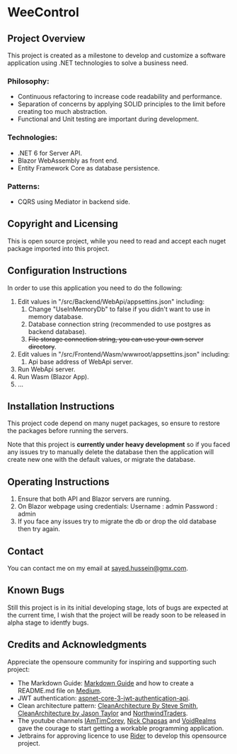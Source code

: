 # WeeControl
## Project Overview
This project is created as a milestone to develop and customize a software application using .NET technologies to solve a business need.

### Philosophy:
* Continuous refactoring to increase code readability and performance.
* Separation of concerns by applying SOLID principles to the limit before creating too much abstraction.
* Functional and Unit testing are important during development.

### Technologies:
* .NET 6 for Server API.
* Blazor WebAssembly as front end.
* Entity Framework Core as database persistence.

### Patterns:
* CQRS using Mediator in backend side.

## Copyright and Licensing
This is open source project, while you need to read and accept each nuget package imported into this project.

## Configuration Instructions
In order to use this application you need to do the following:

1. Edit values in \"/src/Backend/WebApi/appsettins.json\" including:
    1. Change "UseInMemoryDb" to false if you didn't want to use in memory database.
    2. Database connection string (recommended to use postgres as backend database).
    3. <del>File storage connection string, you can use your own server directory</del>.
3. Edit values in \"/src/Frontend/Wasm/wwwroot/appsettins.json\" including:
    1. Api base address of WebApi server.
4. Run WebApi server.
5. Run Wasm (Blazor App).
6. ...

## Installation Instructions
This project code depend on many nuget packages, so ensure to restore the packages before running the servers.

Note that this project is **currently under heavy development** so if you faced any issues try to manually delete the database then the application will create new one with the default values, or migrate the database.

## Operating Instructions
1. Ensure that both API and Blazor servers are running.
2. On Blazor webpage using credentials:
   Username : admin
   Password : admin
3. If you face any issues try to migrate the db or drop the old database then try again.

[comment]: <> (<del>“What is this? Where does this go?” Now is the time to demystify any assumptions around how to use your project.</del>)

[comment]: <> (## A list of files included)

[comment]: <> (<del>Contingent upon how large your source code is, you may opt to not include the file tree, however you can still explain how to traverse through your code. For example, how is your code modularized? Did you use the MVC &#40;Model, View, Controller&#41; method? Did you use a Router system? Just a few questions to consider when detailing your file structure.</del>)


## Contact
You can contact me on my email at <sayed.hussein@gmx.com>.

## Known Bugs
Still this project is in its initial developing stage, lots of bugs are expected at the current time, I wish that the project will be ready soon to be released in alpha stage to identfy bugs.

[comment]: <> (## Troubleshooting)

[comment]: <> (<del>In this section you will be able to highlight how your users can become troubleshooting masters for common issues encountered on your project.</del>)

## Credits and Acknowledgments
Appreciate the opensoure community for inspiring and supporting such project:

* The Markdown Guide: [Markdown Guide](https://www.markdownguide.org) and how to create a README.md file on [Medium](https://medium.com/@latoyazamill/how-to-create-a-readme-md-file-37cffa2d7ab4).
* JWT authentication: [aspnet-core-3-jwt-authentication-api](https://github.com/cornflourblue/aspnet-core-3-jwt-authentication-api).
* Clean architecture pattern: [CleanArchitecture By Steve Smith](https://github.com/ardalis/CleanArchitecture), [CleanArchitecture by Jason Taylor](https://github.com/jasontaylordev/CleanArchitecture) and [NorthwindTraders](https://github.com/jasontaylordev/NorthwindTraders).
* The youtube channels [IAmTimCorey](https://www.youtube.com/user/IAmTimCorey), [Nick Chapsas](https://www.youtube.com/c/Elfocrash) and [VoidRealms](https://www.youtube.com/channel/UCYP0nk48grsMwO3iL8YaAKA) gave the courage to start getting a workable programming application.
* Jetbrains for approving licence to use [Rider](https://www.jetbrains.com/rider/) to develop this opensource project.

[//]: # (**<mark>List not Completed Yet</mark>**)

[comment]: <> (## A changelog &#40;usually for programmers&#41;)

[comment]: <> (<del>A changelog is a chronological list of all notable changes made to a project such as: records of changes such as bug fixes, new features, improvements, new frameworks or libraries used, and etc.</del>)

[comment]: <> (## A news section &#40;usually for users&#41;)

[comment]: <> (<del>If your project is live and in production and you are receiving feedback from users, this is a great place to let them know, “Hey, we hear you, we appreciate you, and because of your feedback here are the most recent changes, updates, and new features made.”</del>)
